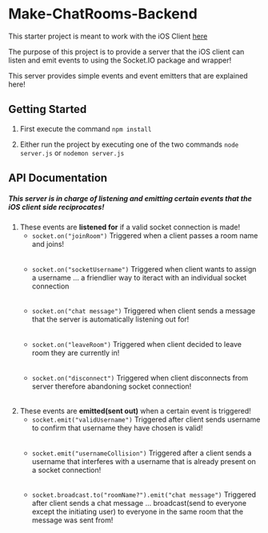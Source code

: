 # Make-ChatRooms-Backend

This starter project is meant to work with the iOS Client [here](https://github.com/Make-School-Labs/Make-ChatRooms)

The purpose of this project is to provide a server that the iOS client can listen and emit events to using the Socket.IO package and wrapper!

This server provides simple events and event emitters that are explained here!


## Getting Started

1. First execute the command `npm install`

2. Either run the project by executing one of the two commands `node server.js` or `nodemon server.js`

## API Documentation

##### This server is in charge of listening and emitting certain events that the iOS client side reciprocates!

1. These events are **listened for** if a valid socket connection is made!
    * `socket.on("joinRoom")` Triggered when a client passes a room name and joins!
    ######
    *  `socket.on("socketUsername")` Triggered when client wants to assign a username ... a friendlier way to iteract with an individual socket connection
    ######
    * `socket.on("chat message")` Triggered when client sends a message that the server is automatically listening out for!
    ######
    * `socket.on("leaveRoom")` Triggered when client decided to leave room they are currently in!
    ######
    * `socket.on("disconnect")` Triggered when client disconnects from server therefore abandoning socket connection!

######
2. These events are **emitted(sent out)** when a certain event is triggered!
    * `socket.emit("validUsername")` Triggered after client sends username to confirm that username they have chosen is valid!
    ######
    * `socket.emit("usernameCollision")` Triggered after a client sends a username that interferes with a username that is already present on a socket connection!
    ######
    * `socket.broadcast.to("roomName?").emit("chat message")` Triggered after client sends a chat message ... broadcast(send to everyone except the initiating user) to everyone in the same room that the message was sent from!